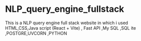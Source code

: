 # NLP_query_engine_fullstack
This is a NLP query engine full stack website in which i used HTML,CSS,Java script (React + Vite) , Fast API  ,My SQL ,SQL ite ,POSTGRE,UVCORN ,PYTHON
